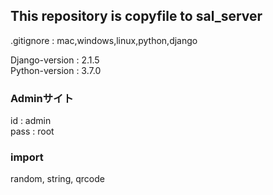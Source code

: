 ## This repository is copyfile to sal_server

.gitignore : mac,windows,linux,python,django

Django-version : 2.1.5   
Python-version : 3.7.0    

### Adminサイト
id : admin  
pass : root 

### import 
random, string, qrcode
